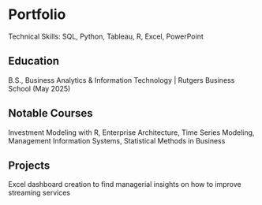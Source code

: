 # Portfolio

Technical Skills: SQL, Python, Tableau, R,  Excel, PowerPoint

## Education

B.S., Business Analytics & Information Technology | Rutgers Business School (May 2025)

## Notable Courses 

Investment Modeling with R, Enterprise Architecture, Time Series Modeling, Management Information Systems, Statistical Methods in Business

## Projects 

Excel dashboard creation to find managerial insights on how to improve streaming services
<a href="https://github.com/anyakhanijow/portfolio/blob/main/Basic%20Dashboard%20Final.xlsx"> 





